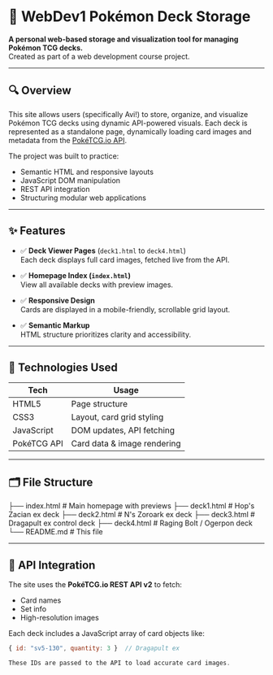 # 🧾 WebDev1 Pokémon Deck Storage

**A personal web-based storage and visualization tool for managing Pokémon TCG decks.**  
Created as part of a web development course project.

---

## 🔍 Overview

This site allows users (specifically Avi!) to store, organize, and visualize Pokémon TCG decks using dynamic API-powered visuals. Each deck is represented as a standalone page, dynamically loading card images and metadata from the [PokéTCG.io API](https://pokemontcg.io).

The project was built to practice:
- Semantic HTML and responsive layouts
- JavaScript DOM manipulation
- REST API integration
- Structuring modular web applications

---

## ✨ Features

- ✅ **Deck Viewer Pages** (`deck1.html` to `deck4.html`)  
  Each deck displays full card images, fetched live from the API.

- ✅ **Homepage Index (`index.html`)**  
  View all available decks with preview images.

- ✅ **Responsive Design**  
  Cards are displayed in a mobile-friendly, scrollable grid layout.

- ✅ **Semantic Markup**  
  HTML structure prioritizes clarity and accessibility.

---

## 🧠 Technologies Used

| Tech         | Usage                         |
|--------------|-------------------------------|
| HTML5        | Page structure                |
| CSS3         | Layout, card grid styling     |
| JavaScript   | DOM updates, API fetching     |
| PokéTCG API  | Card data & image rendering   |

---

## 🗂 File Structure
├── index.html # Main homepage with previews
├── deck1.html # Hop's Zacian ex deck
├── deck2.html # N's Zoroark ex deck
├── deck3.html # Dragapult ex control deck
├── deck4.html # Raging Bolt / Ogerpon deck
└── README.md # This file


---

## 🔐 API Integration

The site uses the **PokéTCG.io REST API v2** to fetch:
- Card names
- Set info
- High-resolution images

Each deck includes a JavaScript array of card objects like:

```js
{ id: "sv5-130", quantity: 3 }  // Dragapult ex

These IDs are passed to the API to load accurate card images.

